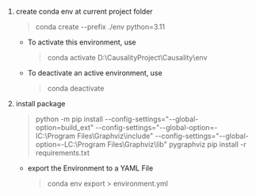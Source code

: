 1. create conda env at current project folder
   > conda create --prefix ./env python=3.11

    - To activate this environment, use
        > conda activate D:\CausalityProject\Causality\env
    - To deactivate an active environment, use
        > conda deactivate

2. install package
    > python -m pip install --config-settings="--global-option=build_ext" --config-settings="--global-option=-IC:\Program Files\Graphviz\include" --config-settings="--global-option=-LC:\Program Files\Graphviz\lib" pygraphviz
    > pip install -r requirements.txt

    - export the Environment to a YAML File
        > conda env export > environment.yml